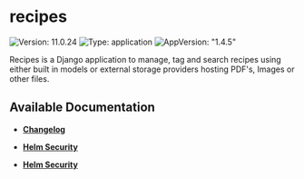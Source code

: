 # recipes

![Version: 11.0.24](https://img.shields.io/badge/Version-11.0.24-informational?style=flat-square) ![Type: application](https://img.shields.io/badge/Type-application-informational?style=flat-square) ![AppVersion: "1.4.5"](https://img.shields.io/badge/AppVersion-"1.4.5"-informational?style=flat-square)

Recipes is a Django application to manage, tag and search recipes using either built in models or external storage providers hosting PDF's, Images or other files.

## Available Documentation

- [**Changelog**](CHANGELOG)

- [**Helm Security**](container-security)

- [**Helm Security**](helm-security)

